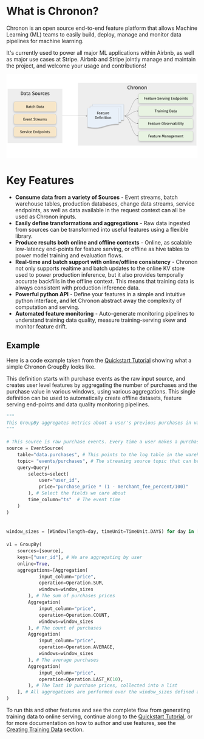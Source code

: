 # What is Chronon?

Chronon is an open source end-to-end feature platform that allows Machine Learning (ML) teams to easily build, deploy, manage and monitor data pipelines for machine learning.

It's currently used to power all major ML applications within Airbnb, as well as major use cases at Stripe. Airbnb and Stripe jointly manage and maintain the project, and welcome your usage and contributions!

![Overview](../../images/chronon_high_level.png)


# Key Features

* **Consume data from a variety of Sources** - Event streams, batch warehouse tables, production databases, change data streams, service endpoints, as well as data available in the request context can all be used as Chronon inputs.
* **Easily define transformations and aggregations** - Raw data ingested from sources can be transformed into useful features using a flexible library.
* **Produce results both online and offline contexts** - Online, as scalable low-latency end-points for feature serving, or offline as hive tables to power model training and evaluation flows.
* **Real-time and batch support with online/offline consistency** - Chronon not only supports realtime and batch updates to the online KV store used to power production inference, but it also provides temporally accurate backfills in the offline context. This means that training data is always consistent with production inference data.
* **Powerful python API** - Define your features in a simple and intuitive python interface, and let Chronon abstract away the complexity of computation and serving.
* **Automated feature monitoring** - Auto-generate monitoring pipelines to understand training data quality, measure training-serving skew and monitor feature drift.

## Example

Here is a code example taken from the [Quickstart Tutorial](./Tutorial.md) showing what a simple Chronon GroupBy looks like. 

This definition starts with purchase events as the raw input source, and creates user level features by aggregating the number of purchases and the purchase value in various windows, using various aggregations. This single definition can be used to automatically create offline datasets, feature serving end-points and data quality monitoring pipelines.

```python
"""
This GroupBy aggregates metrics about a user's previous purchases in various windows.
"""

# This source is raw purchase events. Every time a user makes a purchase, it will be one entry in this source.
source = EventSource(
    table="data.purchases", # This points to the log table in the warehouse with historical purchase events, updated in batch daily
    topic= "events/purchases", # The streaming source topic that can be listened to for realtime events
    query=Query(
        selects=select(
            user="user_id",
            price="purchase_price * (1 - merchant_fee_percent/100)"
        ), # Select the fields we care about
        time_column="ts"  # The event time
    ) 
)


window_sizes = [Window(length=day, timeUnit=TimeUnit.DAYS) for day in [3, 14, 30]] # Define some window sizes to use below

v1 = GroupBy(
    sources=[source],
    keys=["user_id"], # We are aggregating by user
    online=True,
    aggregations=[Aggregation(
            input_column="price",
            operation=Operation.SUM,
            windows=window_sizes
        ), # The sum of purchases prices
        Aggregation(
            input_column="price",
            operation=Operation.COUNT,
            windows=window_sizes
        ), # The count of purchases
        Aggregation(
            input_column="price",
            operation=Operation.AVERAGE,
            windows=window_sizes
        ), # The average purchases
        Aggregation(
            input_column="price",
            operation=Operation.LAST_K(10),
        ), # The last 10 purchase prices, collected into a list
    ], # All aggregations are performed over the window_sizes defined above
)
```

To run this and other features and see the complete flow from generating training data to online serving, continue along to the [Quickstart Tutorial](./Tutorial.md), or for more documentation on how to author and use features, see the [Creating Training Data](https://chronon.ai/authoring_features/GroupBy.html) section.
